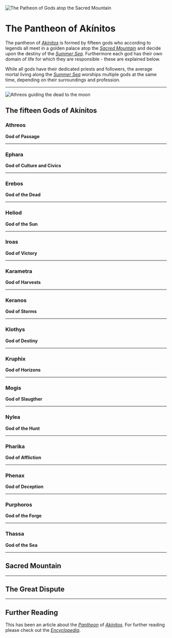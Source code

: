 ![The Patheon of Gods atop the Sacred Mountain](./images/img0055.png)

# The Pantheon of Akínitos

The pantheon of [*Akínitos*](./glossary.md#akínitos) is formed by fifteen gods who according to legends all meet in a golden palace atop the [*Sacred Mountain*](./glossary.md#sacred-mountain) and decide upon the destiny of the [*Summer Sea*](./glossary.md#summer-sea). Furthermore each god has their own domain of life for which they are responsible - these are explained below.

While all gods have their dedicated priests and followers, the average mortal living along the [*Summer Sea*](./glossary.md#summer-sea) worships multiple gods at the same time, depending on their surroundings and profession. 

---
![Athreos guiding the dead to the moon](./images/img0054.png)

## The fifteen Gods of Akínitos
### Athreos
**God of Passage**

---

### Ephara
**God of Culture and Civics**

---

### Erebos
**God of the Dead**

---

### Heliod
**God of the Sun**

---

### Iroas
**God of Victory**

---

### Karametra
**God of Harvests**

---

### Keranos
**God of Storms**

---

### Klothys
**God of Destiny**

---

### Kruphix
**God of Horizons**

---

### Mogis
**God of Slaugther**

---

### Nylea
**God of the Hunt**

---

### Pharika
**God of Affliction**

---

### Phenax
**God of Deception**

---

### Purphoros
**God of the Forge**

---

### Thassa
**God of the Sea**

---
## Sacred Mountain

---

## The Great Dispute

---
## Further Reading
This has been an article about the [*Pantheon*](glossary.md#pantheon) of [*Akínitos*](./glossary.md#akínitos). For further reading please check out the [*Encyclopedia*](./SUMMARY.md).